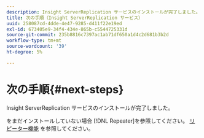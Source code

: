```yaml
---
description: Insight ServerReplication サービスのインストールが完了しました。
title: 次の手順（Insight ServerReplication サービス）
uuid: 258087cd-4dde-4e47-9285-d411f22e19ed
exl-id: 673405e9-34f4-434e-865b-c5544725331d
source-git-commit: 235b8816c7397ac1ab71df650a1d4c2d681b3b2d
workflow-type: tm+mt
source-wordcount: '39'
ht-degree: 5%

---
```


# 次の手順{#next-steps}

Insight ServerReplication サービスのインストールが完了しました。

をまだインストールしていない場合 [!DNL Repeater]を参照してください。 [リピーター機能](../../../home/c-inst-svr/c-rptr-fntly/c-rptr-fntly.md#concept-78613328ece345b2937cd6e43d7f31f2) を参照してください。
